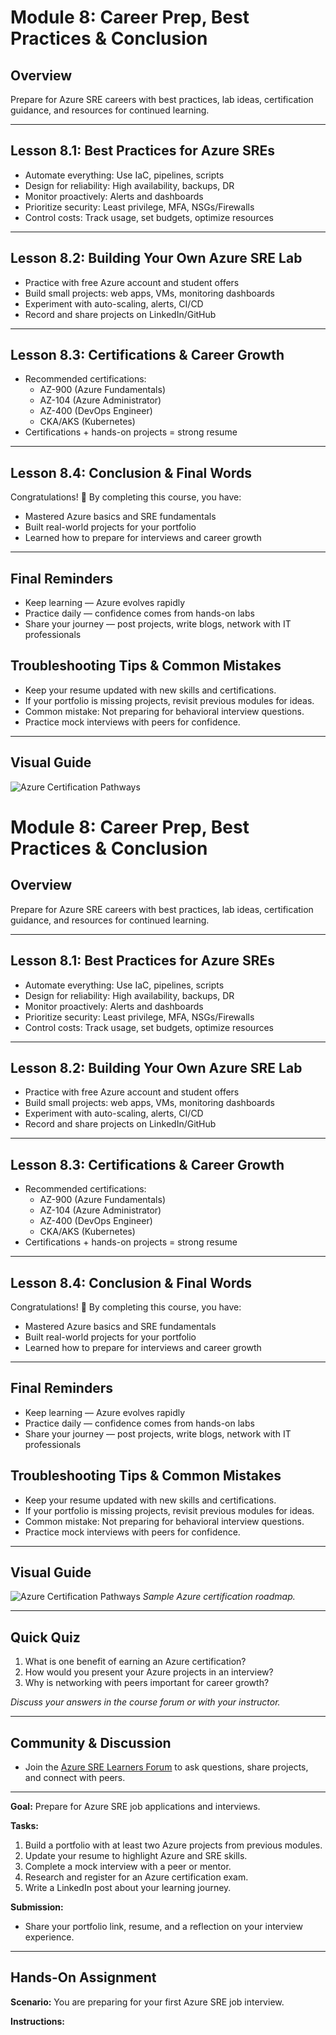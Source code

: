 
# Module 8: Career Prep, Best Practices & Conclusion

## Overview

Prepare for Azure SRE careers with best practices, lab ideas, certification guidance, and resources for continued learning.

---

## Lesson 8.1: Best Practices for Azure SREs

- Automate everything: Use IaC, pipelines, scripts
- Design for reliability: High availability, backups, DR
- Monitor proactively: Alerts and dashboards
- Prioritize security: Least privilege, MFA, NSGs/Firewalls
- Control costs: Track usage, set budgets, optimize resources

---

## Lesson 8.2: Building Your Own Azure SRE Lab

- Practice with free Azure account and student offers
- Build small projects: web apps, VMs, monitoring dashboards
- Experiment with auto-scaling, alerts, CI/CD
- Record and share projects on LinkedIn/GitHub

---

## Lesson 8.3: Certifications & Career Growth

- Recommended certifications:
  - AZ-900 (Azure Fundamentals)
  - AZ-104 (Azure Administrator)
  - AZ-400 (DevOps Engineer)
  - CKA/AKS (Kubernetes)
- Certifications + hands-on projects = strong resume

---

## Lesson 8.4: Conclusion & Final Words

Congratulations! 🎉 By completing this course, you have:

- Mastered Azure basics and SRE fundamentals
- Built real-world projects for your portfolio
- Learned how to prepare for interviews and career growth

---

## Final Reminders

- Keep learning — Azure evolves rapidly
- Practice daily — confidence comes from hands-on labs
- Share your journey — post projects, write blogs, network with IT professionals

## Troubleshooting Tips & Common Mistakes

- Keep your resume updated with new skills and certifications.
- If your portfolio is missing projects, revisit previous modules for ideas.
- Common mistake: Not preparing for behavioral interview questions.
- Practice mock interviews with peers for confidence.

---

## Visual Guide

![Azure Certification Pathways](https://learn.microsoft.com/en-us/certifications/media/azure-certification-path.png)
# Module 8: Career Prep, Best Practices & Conclusion

## Overview

Prepare for Azure SRE careers with best practices, lab ideas, certification guidance, and resources for continued learning.

---

## Lesson 8.1: Best Practices for Azure SREs

- Automate everything: Use IaC, pipelines, scripts
- Design for reliability: High availability, backups, DR
- Monitor proactively: Alerts and dashboards
- Prioritize security: Least privilege, MFA, NSGs/Firewalls
- Control costs: Track usage, set budgets, optimize resources

---

## Lesson 8.2: Building Your Own Azure SRE Lab

- Practice with free Azure account and student offers
- Build small projects: web apps, VMs, monitoring dashboards
- Experiment with auto-scaling, alerts, CI/CD
- Record and share projects on LinkedIn/GitHub

---

## Lesson 8.3: Certifications & Career Growth

- Recommended certifications:
  - AZ-900 (Azure Fundamentals)
  - AZ-104 (Azure Administrator)
  - AZ-400 (DevOps Engineer)
  - CKA/AKS (Kubernetes)
- Certifications + hands-on projects = strong resume

---

## Lesson 8.4: Conclusion & Final Words

Congratulations! 🎉 By completing this course, you have:

- Mastered Azure basics and SRE fundamentals
- Built real-world projects for your portfolio
- Learned how to prepare for interviews and career growth

---

## Final Reminders

- Keep learning — Azure evolves rapidly
- Practice daily — confidence comes from hands-on labs
- Share your journey — post projects, write blogs, network with IT professionals

## Troubleshooting Tips & Common Mistakes

- Keep your resume updated with new skills and certifications.
- If your portfolio is missing projects, revisit previous modules for ideas.
- Common mistake: Not preparing for behavioral interview questions.
- Practice mock interviews with peers for confidence.

---

## Visual Guide

![Azure Certification Pathways](https://learn.microsoft.com/en-us/certifications/media/azure-certification-path.png)
*Sample Azure certification roadmap.*

---

## Quick Quiz

1. What is one benefit of earning an Azure certification?
2. How would you present your Azure projects in an interview?
3. Why is networking with peers important for career growth?

*Discuss your answers in the course forum or with your instructor.*

---

## Community & Discussion

- Join the [Azure SRE Learners Forum](https://techcommunity.microsoft.com/t5/azure/ct-p/Azure)
  to ask questions, share projects, and connect with peers.

---

**Goal:** Prepare for Azure SRE job applications and interviews.

**Tasks:**

1. Build a portfolio with at least two Azure projects from previous modules.
2. Update your resume to highlight Azure and SRE skills.
3. Complete a mock interview with a peer or mentor.
4. Research and register for an Azure certification exam.
5. Write a LinkedIn post about your learning journey.

**Submission:**

- Share your portfolio link, resume, and a reflection on your interview experience.

---

## Hands-On Assignment

**Scenario:** You are preparing for your first Azure SRE job interview.

**Instructions:**

